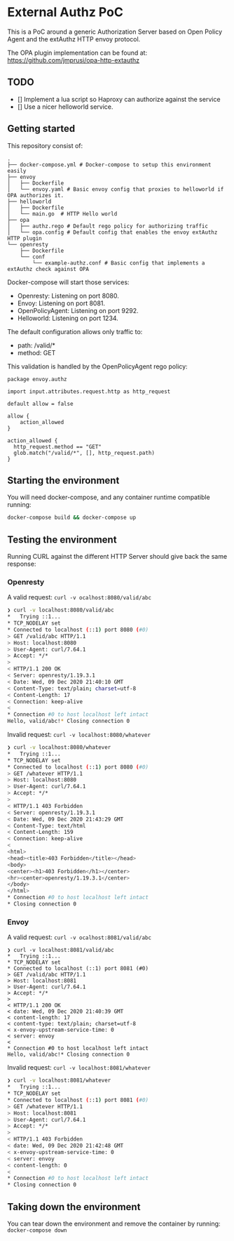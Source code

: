 # External Authz PoC

This is a PoC around a generic Authorization Server based on Open Policy Agent and the extAuthz HTTP envoy protocol.

The OPA plugin implementation can be found at: https://github.com/jmprusi/opa-http-extauthz

## TODO

- [] Implement a lua script so Haproxy can authorize against the service
- [] Use a nicer helloworld service.


## Getting started

This repository consist of:

```
.
├── docker-compose.yml # Docker-compose to setup this environment easily
├── envoy
│   ├── Dockerfile
│   └── envoy.yaml # Basic envoy config that proxies to helloworld if OPA authorizes it.
├── helloworld
│   ├── Dockerfile
│   └── main.go  # HTTP Hello world
├── opa
│   ├── authz.rego # Default rego policy for authorizing traffic
│   └── opa.config # Default config that enables the envoy extAuthz HTTP plugin
└── openresty
    ├── Dockerfile 
    └── conf
        └── example-authz.conf # Basic config that implements a extAuthz check against OPA
```

Docker-compose will start those services:

- Openresty: Listening on port 8080.
- Envoy: Listening on port 8081.
- OpenPolicyAgent: Listening on port 9292.
- Helloworld: Listening on port 1234.

The default configuration allows only traffic to:

- path: /valid/*
- method: GET

This validation is handled by the OpenPolicyAgent rego policy:

```rego
package envoy.authz

import input.attributes.request.http as http_request

default allow = false

allow {
    action_allowed
}

action_allowed {
  http_request.method == "GET"
  glob.match("/valid/*", [], http_request.path)
}
```

## Starting the environment

You will need docker-compose, and any container runtime compatible running:

```bash
docker-compose build && docker-compose up
```

## Testing the environment

Running CURL against the different HTTP Server should give back the same response:

### Openresty

A valid request: `curl -v ocalhost:8080/valid/abc`

```bash
❯ curl -v localhost:8080/valid/abc
*   Trying ::1...
* TCP_NODELAY set
* Connected to localhost (::1) port 8080 (#0)
> GET /valid/abc HTTP/1.1
> Host: localhost:8080
> User-Agent: curl/7.64.1
> Accept: */*
>
< HTTP/1.1 200 OK
< Server: openresty/1.19.3.1
< Date: Wed, 09 Dec 2020 21:40:10 GMT
< Content-Type: text/plain; charset=utf-8
< Content-Length: 17
< Connection: keep-alive
<
* Connection #0 to host localhost left intact
Hello, valid/abc!* Closing connection 0
```

Invalid request: `curl -v localhost:8080/whatever`

```bash
❯ curl -v localhost:8080/whatever
*   Trying ::1...
* TCP_NODELAY set
* Connected to localhost (::1) port 8080 (#0)
> GET /whatever HTTP/1.1
> Host: localhost:8080
> User-Agent: curl/7.64.1
> Accept: */*
>
< HTTP/1.1 403 Forbidden
< Server: openresty/1.19.3.1
< Date: Wed, 09 Dec 2020 21:43:29 GMT
< Content-Type: text/html
< Content-Length: 159
< Connection: keep-alive
<
<html>
<head><title>403 Forbidden</title></head>
<body>
<center><h1>403 Forbidden</h1></center>
<hr><center>openresty/1.19.3.1</center>
</body>
</html>
* Connection #0 to host localhost left intact
* Closing connection 0
```


### Envoy

A valid request: `curl -v ocalhost:8081/valid/abc`

```
❯ curl -v localhost:8081/valid/abc
*   Trying ::1...
* TCP_NODELAY set
* Connected to localhost (::1) port 8081 (#0)
> GET /valid/abc HTTP/1.1
> Host: localhost:8081
> User-Agent: curl/7.64.1
> Accept: */*
>
< HTTP/1.1 200 OK
< date: Wed, 09 Dec 2020 21:40:39 GMT
< content-length: 17
< content-type: text/plain; charset=utf-8
< x-envoy-upstream-service-time: 0
< server: envoy
<
* Connection #0 to host localhost left intact
Hello, valid/abc!* Closing connection 0
```

Invalid request: `curl -v localhost:8081/whatever`

```bash
❯ curl -v localhost:8081/whatever
*   Trying ::1...
* TCP_NODELAY set
* Connected to localhost (::1) port 8081 (#0)
> GET /whatever HTTP/1.1
> Host: localhost:8081
> User-Agent: curl/7.64.1
> Accept: */*
>
< HTTP/1.1 403 Forbidden
< date: Wed, 09 Dec 2020 21:42:48 GMT
< x-envoy-upstream-service-time: 0
< server: envoy
< content-length: 0
<
* Connection #0 to host localhost left intact
* Closing connection 0
```

## Taking down the environment

You can tear down the environment and remove the container by running:
`docker-compose down`
